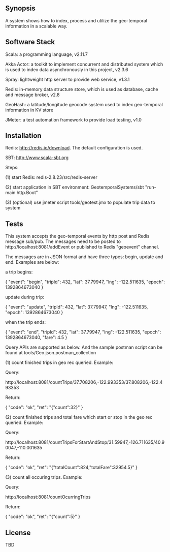 ## Synopsis

A system shows how to index, process and utilize the geo-temporal information in a scalable way.

## Software Stack

Scala: a programming language, v2.11.7

Akka Actor: a toolkit to implement concurrent and distributed system which is used to index data asynchronously in this project, v2.3.6

Spray: lightweight http server to provide web service, v1.3.1

Redis: in-memory data structure store, which is used as database, cache and message broker, v2.8

GeoHash: a latitude/longitude geocode system used to index geo-temporal information in KV store

JMeter: a test automation framework to provide load testing, v1.0

## Installation

Redis: http://redis.io/download. The default configuration is used.

SBT: http://www.scala-sbt.org

Steps:

(1) start Redis: redis-2.8.23/src/redis-server

(2) start application in SBT environment: GeotemporalSystems/sbt "run-main http.Boot"

(3) (optional) use jmeter script tools/geotest.jmx to populate trip data to system

## Tests

This system accepts the geo-temporal events by http post and Redis message sub/pub. The messages need to be posted to
http://localhost:8081/addEvent or published to Redis "geoevent" channel.

The messages are in JSON format and have three types: begin, update and end. Examples are below:

a trip begins:

{
"event": "begin",
"tripId": 432,
"lat": 37.79947,
"lng": -122.511635,
"epoch": 1392864673040
}

update during trip:

{
"event": "update",
"tripId": 432,
"lat": 37.79947,
"lng": -122.511635,
"epoch": 1392864673040
}

when the trip ends:

{
"event": "end",
"tripId": 432,
"lat": 37.79947,
"lng": -122.511635,
"epoch": 1392864673040,
"fare": 4.5
}

Query APIs are supported as below. And the sample postman script can be found at tools/Geo.json.postman_collection

(1) count finished trips in geo rec queried. Example:

Query:

http://localhost:8081/countTrips/37.708206,-122.993353/37.808206,-122.493353

Return:

{
  "code": "ok",
  "ret": "{\"count\":32}"
}


(2) count finished trips and total fare which start or stop in the geo rec queried. Example:

Query:

http://localhost:8081/countTripsForStartAndStop/31.59947,-126.711635/40.90047,-110.001635

Return:

{
  "code": "ok",
  "ret": "{\"totalCount\":824,\"totalFare\":32954.5}"
}

(3) count all occuring trips. Example:

Query:

http://localhost:8081/countOcurringTrips

Return:

{
  "code": "ok",
  "ret": "{\"count\":5}"
}


## License

TBD

